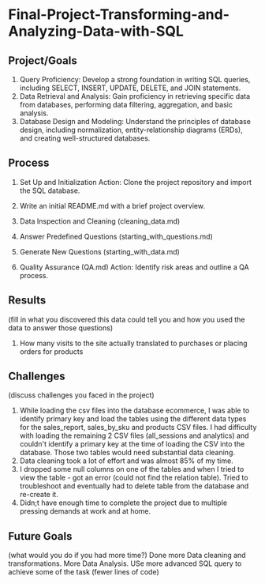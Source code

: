 # Final-Project-Transforming-and-Analyzing-Data-with-SQL

## Project/Goals
1. Query Proficiency: Develop a strong foundation in writing SQL queries, including SELECT, INSERT, UPDATE, DELETE, and JOIN statements.
2. Data Retrieval and Analysis: Gain proficiency in retrieving specific data from databases, performing data filtering, aggregation, and basic analysis.
3. Database Design and Modeling: Understand the principles of database design, including normalization, entity-relationship diagrams (ERDs), and creating well-structured databases.

## Process
1. Set Up and Initialization Action: Clone the project repository and import the SQL database. 

2. Write an initial README.md with a brief project overview. 

3. Data Inspection and Cleaning (cleaning_data.md)

4. Answer Predefined Questions (starting_with_questions.md)

5. Generate New Questions (starting_with_data.md)

6. Quality Assurance (QA.md) Action: Identify risk areas and outline a QA process.

## Results
(fill in what you discovered this data could tell you and how you used the data to answer those questions)

1. How many visits to the site actually translated to purchases or placing orders for products

## Challenges 
(discuss challenges you faced in the project)
1. While loading the csv files into the database ecommerce, I was able to identify primary key and load the tables using the different data types for the sales_report, sales_by_sku and products CSV files. I had difficulty with loading the remaining 2 CSV files (all_sessions and analytics) and couldn't identify a primary key at the time of loading the CSV into the database. Those two tables would need substantial data cleaning.
2. Data cleaning took a lot of effort and was almost 85% of my time.
3. I dropped some null columns on one of the tables and when I tried to view the table - got an error (could not find the relation table). Tried to troubleshoot and eventually had to delete table from the database and re-create it.
4. Didn;t have enough time to complete the project due to multiple pressing demands at work and at home.

## Future Goals
(what would you do if you had more time?)
Done more Data cleaning and transformations.
More Data Analysis.
USe more advanced SQL query to achieve some of the task (fewer lines of code)
